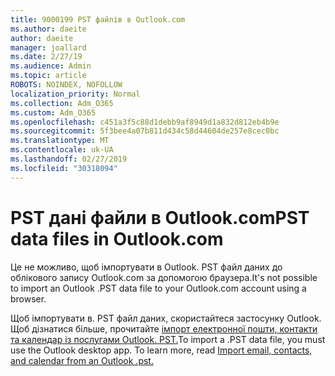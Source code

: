 ```yaml
---
title: 9000199 PST файлів в Outlook.com
ms.author: daeite
author: daeite
manager: joallard
ms.date: 2/27/19
ms.audience: Admin
ms.topic: article
ROBOTS: NOINDEX, NOFOLLOW
localization_priority: Normal
ms.collection: Adm_O365
ms.custom: Adm_O365
ms.openlocfilehash: c451a3f5c88d1debb9af8949d1a832d812eb4b9e
ms.sourcegitcommit: 5f3bee4a07b811d434c58d44604de257e8cec0bc
ms.translationtype: MT
ms.contentlocale: uk-UA
ms.lasthandoff: 02/27/2019
ms.locfileid: "30318094"
---
```

# <a name="pst-data-files-in-outlookcom"></a><span data-ttu-id="ee7ba-102">PST дані файли в Outlook.com</span><span class="sxs-lookup"><span data-stu-id="ee7ba-102">PST data files in Outlook.com</span></span>

<span data-ttu-id="ee7ba-103">Це не можливо, щоб імпортувати в Outlook. PST файл даних до облікового запису Outlook.com за допомогою браузера.</span><span class="sxs-lookup"><span data-stu-id="ee7ba-103">It's not possible to import an Outlook .PST data file to your Outlook.com account using a browser.</span></span>

<span data-ttu-id="ee7ba-p101">Щоб імпортувати в. PST файл даних, скористайтеся застосунку Outlook. Щоб дізнатися більше, прочитайте [імпорт електронної пошти, контакти та календар із послугами Outlook. PST.](https://support.office.com/article/431a8e9a-f99f-4d5f-ae48-ded54b3440ac)</span><span class="sxs-lookup"><span data-stu-id="ee7ba-p101">To import a .PST data file, you must use the Outlook desktop app. To learn more, read [Import email, contacts, and calendar from an Outlook .pst.](https://support.office.com/article/431a8e9a-f99f-4d5f-ae48-ded54b3440ac)</span></span>